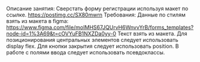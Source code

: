Описание занятия: Сверстать форму регистрации используя макет по ссылке.
https://postimg.cc/SX80mwrn
Требования:
Данные по стилям взять из макета в figma: 
https://www.figma.com/file/moIMHS67JQUrvH6WnvvYrB/forms_templates?node-id=1%3A69&t=cOVYuFB1NXZDa0yy-0
Текст взять из макета.
Для позиционирования центральных элементов следует использовать display flex.
Для кнопки закрытия следует использовать position.
В работе с полями ввода следует использовать псевдоклассы.